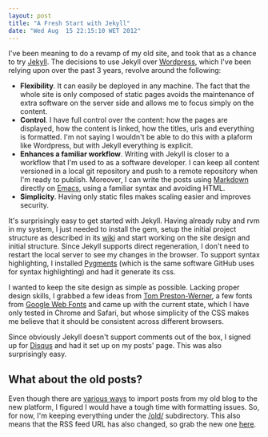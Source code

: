 ```yaml
---
layout: post
title: "A Fresh Start with Jekyll"
date: "Wed Aug  15 22:15:10 WET 2012"
---
```


I've been meaning to do a revamp of my old site, and took that as a chance to
try [Jekyll][1]. The decisions to use Jekyll over [Wordpress][2], which I've
been relying upon over the past 3 years, revolve around the following:

* **Flexibility**. It can easily be deployed in any machine. The fact that the
  whole site is only composed of static pages avoids the maintenance of extra
  software on the server side and allows me to focus simply on the content.
* **Control**. I have full control over the content: how the pages are
  displayed, how the content is linked, how the titles, urls and everything is
  formatted. I'm not saying I wouldn't be able to do this with a plaform like
  Wordpress, but with Jekyll everything is explicit.
* **Enhances a familiar workflow**. Writing with Jekyll is closer to a workflow
  that I'm used to as a software developer. I can keep all content versioned in
  a local git repository and push to a remote repository when I'm ready to
  publish. Moreover, I can write the posts using [Markdown][3] directly on
  [Emacs][4], using a familiar syntax and avoiding HTML.
* **Simplicity**. Having only static files makes scaling easier and improves
  security.

It's surprisingly easy to get started with Jekyll. Having already ruby and rvm
in my system, I just needed to install the gem, setup the initial project
structure as described in its [wiki][5] and start working on the site design and
initial structure. Since Jekyll supports direct regeneration, I don't need to
restart the local server to see my changes in the browser. To support syntax
highlighting, I installed [Pygments][6] (which is the same software GitHub uses
for syntax highlighting) and had it generate its css.

I wanted to keep the site design as simple as possible. Lacking proper design
skills, I grabbed a few ideas from [Tom Preston-Werner][7], a few fonts from
[Google Web Fonts][8] and came up with the current state, which I have only
tested in Chrome and Safari, but whose simplicity of the CSS makes me believe
that it should be consistent across different browsers.

Since obviously Jekyll doesn't support comments out of the box, I signed up for
[Disqus][9] and had it set up on my posts' page. This was also surprisingly
easy.

## What about the old posts?

Even though there are [various ways][10] to import posts from my old blog to the
new platform, I figured I would have a tough time with formatting issues. So,
for now, I'm keeping everything under the [/old/][11] subdirectory. This also
means that the RSS feed URL has also changed, so grab the new one [here][12].

[1]: http://github.com/mojombo/jekyll/
[2]: http://wordpress.org/
[3]: http://daringfireball.net/projects/markdown/
[4]: http://jblevins.org/projects/markdown-mode/
[5]: http://github.com/mojombo/jekyll/wiki/usage
[6]: http://pygments.org/
[7]: http://tom.preston-werner.com/
[8]: http://www.google.com/webfonts
[9]: http://disqus.com/
[10]: http://github.com/mojombo/jekyll/wiki/Blog-Migrations
[11]: /old/
[12]: /atom.xml
